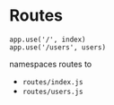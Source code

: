 # Routes

    app.use('/', index)
    app.use('/users', users)

namespaces routes to

- `routes/index.js`
- `routes/users.js`
